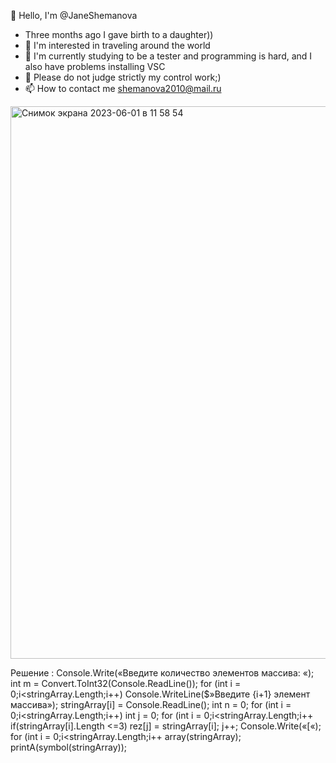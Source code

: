 👋 Hello, I'm @JaneShemanova
- Three months ago I gave birth to a daughter))
- 👀 I'm interested in traveling around the world
- 🌱 I'm currently studying to be a tester and programming is hard, and I also have problems installing VSC
- 💞️ Please do not judge strictly my control work;)
- 📫 How to contact me shemanova2010@mail.ru

<!---
JaneShemanova/JaneShemanova is a ✨ special ✨ repository because its `README.md` (this file) appears on your GitHub profile.
You can click the Preview link to take a look at your changes.
--->
<img width="884" alt="Снимок экрана 2023-06-01 в 11 58 54" src="https://github.com/JaneShemanova/JaneShemanova/assets/125870695/171ee340-4a19-4d90-81f8-9fdf8b1e340c">

Решение :
Console.Write(«Введите количество элементов массива: «);
int m = Convert.ToInt32(Console.ReadLine());
for (int i = 0;i<stringArray.Length;i++)
Console.WriteLine($»Введите {i+1} элемент массива»);
stringArray[i] = Console.ReadLine();
int n = 0;
for (int i = 0;i<stringArray.Length;i++)
int j = 0;
for (int i = 0;i<stringArray.Length;i++
if(stringArray[i].Length <=3)
rez[j] = stringArray[i];
j++;
Console.Write(«[«);
for (int i = 0;i<stringArray.Length;i++
array(stringArray);
printA(symbol(stringArray));
